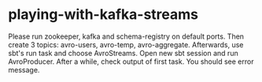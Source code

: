 # playing-with-kafka-streams

Please run zookeeper, kafka and schema-registry on default ports. Then create 3 topics: avro-users, avro-temp, avro-aggregate. Afterwards, use sbt's run task and choose AvroStreams. Open new sbt session and run AvroProducer. After a while, check output of first task. You should see error message.
